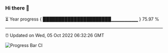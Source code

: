 ### Hi there 👋

⏳ Year progress { ██████████████████████▁▁▁▁▁▁▁▁ } 75.97 %

---

⏰ Updated on Wed, 05 Oct 2022 06:32:26 GMT

![Progress Bar CI](https://github.com/liununu/liununu/workflows/Progress%20Bar%20CI/badge.svg)
